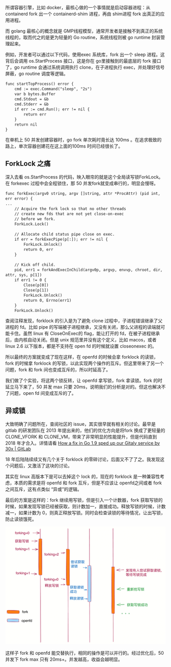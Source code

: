 所谓容器引擎，比如 docker，最核心做的一个事情就是启动容器进程：从 containerd fork 出一个 containerd-shim 进程，再由 shim进程 fork 出真正的应用进程。

而 golang 最核心的概念就是 GMP线程模型，通常开发者是接触不到真正的系统线程的，取而代之的是更为轻量的 Go routine，系统线程则被 go runtime 封装管理起来。

例如，开发者可以通过以下代码，使用exec 系统库，fork 出一个 sleep 进程。这背后会调用 os.StartProcess 接口，这是你在 go里接触到的最底层的 fork 接口了，go runtime 会通过系统调用执行 clone，在子进程执行 exec，并处理好信号屏蔽，go routine 调度等逻辑。

```
func startTopProcess() error {
	cmd := exec.Command("sleep", "2s")
	var b bytes.Buffer
	cmd.Stdout = &b
	cmd.Stderr = &b
	if err := cmd.Run(); err != nil {
		return err
	}
	return nil
}
```

在单机上 50 并发创建容器时，go fork 单次耗时竟长达 100ms 。在追求极致的路上，单次容器创建花在这上面的100ms 时间已经很长了。
## ForkLock 之痛

深入去看 os.StartProcess 的代码，映入眼帘的就是这个全局读写锁ForkLock。在 forkexec 过程中会全程锁住，那 50 并发fork就变成串行的，明显会慢呀。

```
func forkExec(argv0 string, argv []string, attr *ProcAttr) (pid int, err error) {
...
	// Acquire the fork lock so that no other threads
	// create new fds that are not yet close-on-exec
	// before we fork.
	ForkLock.Lock()

	// Allocate child status pipe close on exec.
	if err = forkExecPipe(p[:]); err != nil {
		ForkLock.Unlock()
		return 0, err
	}

	// Kick off child.
	pid, err1 = forkAndExecInChild(argv0p, argvp, envvp, chroot, dir, attr, sys, p[1])
	if err1 != 0 {
		Close(p[0])
		Close(p[1])
		ForkLock.Unlock()
		return 0, Errno(err1)
	}
	ForkLock.Unlock()
```

查阅注释发现，forklock 的引入是为了避免 clone 过程中，子进程错误继承了父进程的 fd。比如 pipe 的写端被子进程继承，又没有关闭，那么父进程的读端就可能卡住。虽然 linux 有 CloseOnExec的 flag，能让打开的 fd，在被子进程继承后，由内核自动关闭。但是 unix 规范里并没有这个定义，比如 macos，或者 linux 2.6 以下版本，都是不支持在 open fd 的时候就设置 closeonexec 的。

所以最终的方案就变成了现在这样，在 openfd 的时候会拿 forklock 的读锁，fork 的时候拿 forklock 的写锁，以此实现两个操作的互斥。但这里带来了另一个问题，fork 和 fork 间也变成互斥的，所以时延高了。

我们做了个实验，将这两个锁反转，让 openfd 拿写锁，fork 拿读锁。fork 的时延立马下来了，50 并发 max 只要 20ms，说明我们的分析是对的。但这也解决不了问题，open fd 间变成互斥的了。

## 异或锁

大致明确了问题所在，查阅社区的 issue，其实很早就有相关的讨论。最早是 gitlab 的研发团队在 2013 年提出来的，他们的优化方向是将fork 换成了更轻量的CLONE_VFORK 和 CLONE_VM，带来了非常明显的性能提升，但是代码直到 2018 年才合入。详情请看 [How a fix in Go 1.9 sped up our Gitaly service by 30x | GitLab](https://about.gitlab.com/blog/2018/01/23/how-a-fix-in-go-19-sped-up-our-gitaly-service-by-30x/)

18 年后陆陆续续又有几个关于 forklock 的零碎讨论，后面又不了了之。我发现这个问题后，又激活了这块的讨论。

其实在 linux 高版本下是可以去掉这个 lock 的，现在的 forklock 是一种兼容性考虑，本质的需求是将 openfd 和 fork 互斥，但是不应该让 openfd之间或者 fork 之间互斥，这有点类似 “异或”的逻辑。

最后的方案是这样的：fork 继续用写锁，但是引入一个计数器，fork 获取写锁的时候，如果发现写锁已经被获取，则计数加一，直接成功。释放写锁的时候，计数减一，如果计数为 0，则真正释放写锁。同时会检查读锁的等待情况，让出写锁，防止读锁饿死。

![](../img/gofork.png)

这样子 fork 和 openfd 能交替执行，相同的操作是可以并行的。经过优化后，50 并发下 fork max 只有 20ms+。并发越高，收益会越明显。
